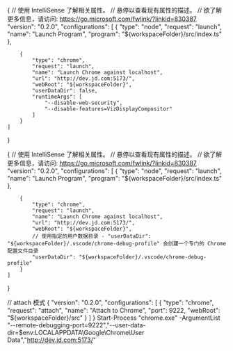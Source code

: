 {
    // 使用 IntelliSense 了解相关属性。 
    // 悬停以查看现有属性的描述。
    // 欲了解更多信息，请访问: https://go.microsoft.com/fwlink/?linkid=830387
    "version": "0.2.0",
    "configurations": [
        {
            "type": "node",
            "request": "launch",
            "name": "Launch Program",
            "program": "${workspaceFolder}/src/index.ts"
        },

        {
            "type": "chrome",
            "request": "launch",
            "name": "Launch Chrome against localhost",
            "url": "http://dev.jd.com:5173/",
            "webRoot": "${workspaceFolder}",
            "userDataDir": false,
            "runtimeArgs": [
                "--disable-web-security",
                "--disable-features=VizDisplayCompositor"
            ]
        }
    ]
}



{
    // 使用 IntelliSense 了解相关属性。 
    // 悬停以查看现有属性的描述。
    // 欲了解更多信息，请访问: https://go.microsoft.com/fwlink/?linkid=830387
    "version": "0.2.0",
    "configurations": [
        {
            "type": "node",
            "request": "launch",
            "name": "Launch Program",
            "program": "${workspaceFolder}/src/index.ts"
        },

        {
            "type": "chrome",
            "request": "launch",
            "name": "Launch Chrome against localhost",
            "url": "http://dev.jd.com:5173/",
            "webRoot": "${workspaceFolder}",
            // 使用指定的用户数据目录 - "userDataDir": "${workspaceFolder}/.vscode/chrome-debug-profile" 会创建一个专门的 Chrome 配置文件目录
            "userDataDir": "${workspaceFolder}/.vscode/chrome-debug-profile"
        }
    ]
}



// attach 模式
{
    "version": "0.2.0",
    "configurations": [
        {
            "type": "chrome",
            "request": "attach",
            "name": "Attach to Chrome",
            "port": 9222,
            "webRoot": "${workspaceFolder}/src"
        }
    ]
}
Start-Process "chrome.exe" -ArgumentList "--remote-debugging-port=9222","--user-data-dir=$env:LOCALAPPDATA\Google\Chrome\User Data","http://dev.jd.com:5173/"
